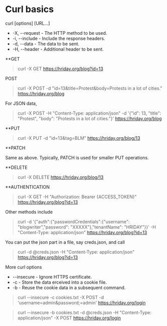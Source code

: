 # Curl basics

curl [options] [URL...]

- -X, --request - The HTTP method to be used.
- -i, --include - Include the response headers.
- -d, --data - The data to be sent.
- -H, --header - Additional header to be sent.

**GET

>curl -X GET https://hriday.org/blog?id=13

POST

>curl -X POST -d "id=13&title=Protest&body=Protests in a lot of cities." https://hriday.org/blog

For JSON data,

>curl -X POST -H "Content-Type: application/json" -d '{"id": 13, "title": "Protest", "body": "Protests in a lot of cities."}' https://hriday.org/blog

**PUT

>curl -X PUT -d "id=13&tag=BLM" https://hriday.org/blog/13

**PATCH

Same as above. Typically, PATCH is used for smaller PUT operations. 

**DELETE

>curl -X DELETE https://hriday.org/blog/13

**AUTHENTICATION

>curl -X GET -H "Authorization: Bearer {ACCESS_TOKEN}" https://hriday.org/blog?id=13

Other methods include

>curl -d '{"auth":{"passwordCredentials":{"username": "blogwriter","password": "XXXXX"},"tenantName": "HRIDAY"}}' -H "Content-Type: application/json" https://hriday.org/blog?id=13

You can put the json part in a file, say creds.json, and call

>curl -d @creds.json -H "Content-Type: application/json" https://hriday.org/blog?id=13

More curl options

- --insecure - Ignore HTTPS certificate.
- -c - Store the data erceived into a cookie file.
- -b - Reuse the cookie data in a subsequent command.

> curl --insecure -c cookies.txt -X POST -d 'username=admin&password;=admin' https://hriday.org/login

> curl --insecure -b cookies.txt -d @creds.json -H "Content-Type: application/json" -X POST https://hriday.org/login


